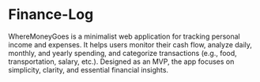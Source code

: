 # Finance-Log
WhereMoneyGoes is a minimalist web application for tracking personal income and expenses. It helps users monitor their cash flow, analyze daily, monthly, and yearly spending, and categorize transactions (e.g., food, transportation, salary, etc.). Designed as an MVP, the app focuses on simplicity, clarity, and essential financial insights.
